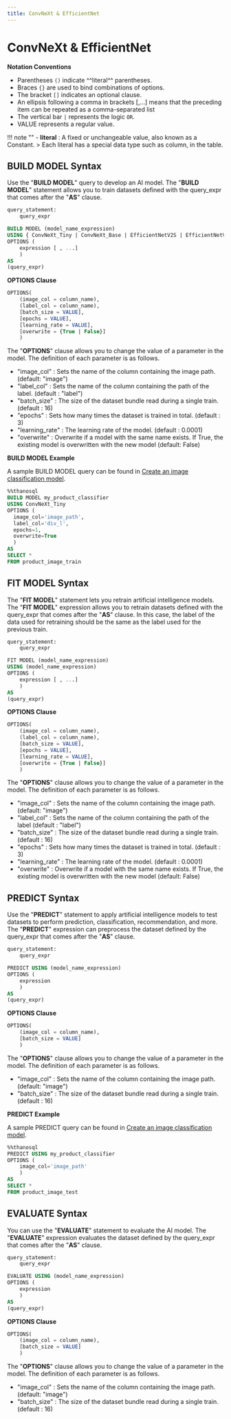 ```yaml
---
title: ConvNeXt & EfficientNet
---
```


# __ConvNeXt & EfficientNet__

__Notation Conventions__

- Parentheses `()` indicate ^^literal^^ parentheses.
- Braces `{}` are used to bind combinations of options.
- The bracket `[]` indicates an optional clause.
- An ellipsis following a comma in brackets [,...] means that the preceding item can be repeated as a comma-separated list
- The vertical bar `|` represents the logic `OR`.
- VALUE represents a regular value.


!!! note ""
    - __literal__ : A fixed or unchangeable value, also known as a Constant.
    > Each literal has a special data type such as column, in the table.

## __BUILD MODEL Syntax__

Use the "__BUILD MODEL__" query to develop an AI model.
The "__BUILD MODEL__" statement allows you to train datasets defined with the query_expr that comes after the "__AS__" clause.

```sql
query_statement:
    query_expr

BUILD MODEL (model_name_expression)
USING { ConvNeXt_Tiny | ConvNeXt_Base | EfficientNetV2S | EfficientNetV2M }
OPTIONS (
    expression [ , ...]
    )
AS
(query_expr)
```

__OPTIONS Clause__

```sql
OPTIONS(
    (image_col = column_name),
    (label_col = column_name),
    [batch_size = VALUE],
    [epochs = VALUE],
    [learning_rate = VALUE],
    [overwrite = {True | False}]
    )
```

The "__OPTIONS__" clause allows you to change the value of a parameter in the model. The definition of each parameter is as follows.

- "image_col" : Sets the name of the column containing the image path. (default: "image")
- "label_col" : Sets the name of the column containing the path of the label. (default : "label")
- "batch_size" : The size of the dataset bundle read during a single train. (default : 16)
- "epochs" : Sets how many times the dataset is trained in total. (default : 3)
- "learning_rate" : The learning rate of the model. (default : 0.0001)
- "overwrite" : Overwrite if a model with the same name exists. If True, the existing model is overwritten with the new model (default: False)

__BUILD MODEL Example__

A sample BUILD MODEL query can be found in [Create an image classification model](/en/tutorials/thanosql_ml/classification/image_classification/).

```sql
%%thanosql
BUILD MODEL my_product_classifier
USING ConvNeXt_Tiny
OPTIONS (
  image_col='image_path',
  label_col='div_l',
  epochs=1,
  overwrite=True
  )
AS
SELECT *
FROM product_image_train
```

## __FIT MODEL Syntax__

The "**FIT MODEL**" statement lets you retrain artificial intelligence models. The "**FIT MODEL**" expression allows you to retrain datasets defined with the query_expr that comes after the "__AS__" clause. In this case, the label of the data used for retraining should be the same as the label used for the previous train.

```sql
query_statement:
    query_expr

FIT MODEL (model_name_expression)
USING (model_name_expression)
OPTIONS (
    expression [ , ...]
    )
AS
(query_expr)
```

__OPTIONS Clause__

```sql
OPTIONS(
    (image_col = column_name),
    (label_col = column_name),
    [batch_size = VALUE],
    [epochs = VALUE],
    [learning_rate = VALUE],
    [overwrite = {True | False}]
    )
```

The "__OPTIONS__" clause allows you to change the value of a parameter in the model. The definition of each parameter is as follows.

- "image_col" : Sets the name of the column containing the image path. (default: "image")
- "label_col" : Sets the name of the column containing the path of the label (default : "label")
- "batch_size" : The size of the dataset bundle read during a single train. (default : 16)
- "epochs" : Sets how many times the dataset is trained in total. (default : 3)
- "learning_rate" : The learning rate of the model. (default : 0.0001)
- "overwrite" : Overwrite if a model with the same name exists. If True, the existing model is overwritten with the new model (default: False)

## __PREDICT Syntax__

Use the "__PREDICT__" statement to apply artificial intelligence models to test datasets to perform prediction, classification, recommendation, and more. The "__PREDICT__" expression can preprocess the dataset defined by the query_expr that comes after the "__AS__" clause.

```sql
query_statement:
    query_expr

PREDICT USING (model_name_expression)
OPTIONS (
    expression
    )
AS
(query_expr)
```

__OPTIONS Clause__

```sql
OPTIONS(
    (image_col = column_name),
    [batch_size = VALUE]
    )
```

The "__OPTIONS__" clause allows you to change the value of a parameter in the model. The definition of each parameter is as follows.

- "image_col" : Sets the name of the column containing the image path. (default: "image")
- "batch_size" : The size of the dataset bundle read during a single train. (default : 16)

__PREDICT Example__

A sample PREDICT query can be found in [Create an image classification model](/en/tutorials/thanosql_ml/classification/image_classification/).

```sql
%%thanosql
PREDICT USING my_product_classifier
OPTIONS (
    image_col='image_path'
    )
AS
SELECT *
FROM product_image_test
```

## __EVALUATE Syntax__

You can use the "__EVALUATE__" statement to evaluate the AI model. The "__EVALUATE__" expression evaluates the dataset defined by the query_expr that comes after the "__AS__" clause.

```sql
query_statement:
    query_expr

EVALUATE USING (model_name_expression)
OPTIONS (
    expression
    )
AS
(query_expr)
```

__OPTIONS Clause__

```sql
OPTIONS(
    (image_col = column_name),
    [batch_size = VALUE]
    )
```

The "__OPTIONS__" clause allows you to change the value of a parameter in the model. The definition of each parameter is as follows.

- "image_col" : Sets the name of the column containing the image path. (default: "image")
- "batch_size" : The size of the dataset bundle read during a single train. (default : 16)